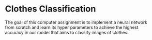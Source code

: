 # Clothes Classification
The goal of this computer assignment is to implement a neural network from scratch and learn its hyper parameters to achieve the highest accuracy in our model that aims to classify images of clothes.

